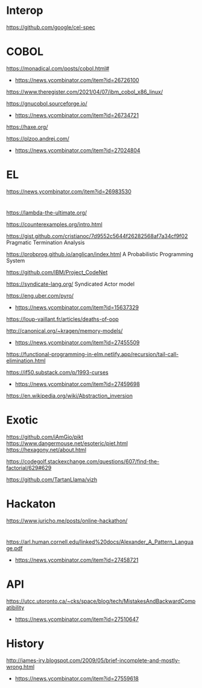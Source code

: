 
# Interop
https://github.com/google/cel-spec

# COBOL
https://monadical.com/posts/cobol.html#
* https://news.ycombinator.com/item?id=26726100

https://www.theregister.com/2021/04/07/ibm_cobol_x86_linux/

https://gnucobol.sourceforge.io/
* https://news.ycombinator.com/item?id=26734721

https://haxe.org/

https://plzoo.andrej.com/
* https://news.ycombinator.com/item?id=27024804

# EL
https://news.ycombinator.com/item?id=26983530

#
https://lambda-the-ultimate.org/

https://counterexamples.org/intro.html

https://gist.github.com/cristianoc/7d9552c5644f26282568af7a34cf9f02 Pragmatic Termination Analysis

https://probprog.github.io/anglican/index.html A Probabilistic Programming System

https://github.com/IBM/Project_CodeNet

https://syndicate-lang.org/ Syndicated Actor model

https://eng.uber.com/pyro/
* https://news.ycombinator.com/item?id=15637329

https://loup-vaillant.fr/articles/deaths-of-oop

http://canonical.org/~kragen/memory-models/
* https://news.ycombinator.com/item?id=27455509

https://functional-programming-in-elm.netlify.app/recursion/tail-call-elimination.html

https://if50.substack.com/p/1993-curses
* https://news.ycombinator.com/item?id=27459698

https://en.wikipedia.org/wiki/Abstraction_inversion

# Exotic
https://github.com/iAmGio/pikt
https://www.dangermouse.net/esoteric/piet.html
https://hexagony.net/about.html

https://codegolf.stackexchange.com/questions/607/find-the-factorial/629#629

https://github.com/TartanLlama/vizh

# Hackaton
https://www.juricho.me/posts/online-hackathon/

#
https://arl.human.cornell.edu/linked%20docs/Alexander_A_Pattern_Language.pdf
* https://news.ycombinator.com/item?id=27458721

# API
https://utcc.utoronto.ca/~cks/space/blog/tech/MistakesAndBackwardCompatibility
* https://news.ycombinator.com/item?id=27510647

# History
http://james-iry.blogspot.com/2009/05/brief-incomplete-and-mostly-wrong.html
* https://news.ycombinator.com/item?id=27559618
